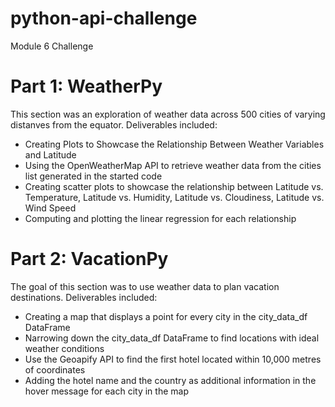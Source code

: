 # python-api-challenge
Module 6 Challenge

# Part 1: WeatherPy
This section was an exploration of weather data across 500 cities of varying distanves from the equator. 
Deliverables included:
- Creating Plots to Showcase the Relationship Between Weather Variables and Latitude 
- Using the OpenWeatherMap API to retrieve weather data from the cities list generated in the started code
- Creating scatter plots to showcase the relationship between Latitude vs. Temperature, Latitude vs. Humidity, Latitude vs. Cloudiness, Latitude vs. Wind Speed
- Computing and plotting the linear regression for each relationship

# Part 2: VacationPy
The goal of this section was to use weather data to plan vacation destinations.
Deliverables included:
- Creating a map that displays a point for every city in the city_data_df DataFrame
- Narrowing down the city_data_df DataFrame to find locations with ideal weather conditions
- Use the Geoapify API to find the first hotel located within 10,000 metres of coordinates
- Adding the hotel name and the country as additional information in the hover message for each city in the map